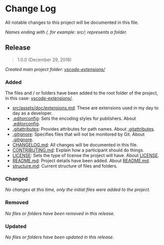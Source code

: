 # Change Log

All notable changes to this project will be documented in this file.

_Names ending with /, for example: src/; represents a folder._

## Release

> 1.0.0 (December 29, 2018)

_Created main project folder: [vscode-extensions/](vscode-extensions/)_

### Added

The files and / or folders have been added to the root folder of the project, in this case: [vscode-extensions/](vscode-extensions/).

- [src/assets/doc/extensions.md](./src/assets/doc/extensions.md "Click here to open the file."): These are extensions used in my day to day as a developer.
- [.editorconfig](.editorconfig "Click here to open the file."): Sets the encoding styles for publishers. About [.editorconfig](https://editorconfig.org/ "Click to go to the project website.").
- [.gitattributes](.gitattributes "Click here to open the file."): Provides attributes for path names. About [.gitattributes](https://git-scm.com/docs/gitattributes "Click to go to the project website.").
- [.gitignore](.gitignore "Click here to open the file."): Specifies files that will not be monitored by Git. About [.gitignore](https://git-scm.com/docs/gitignore "Click to go to the project website.").
- [CHANGELOG.md](CHANGELOG.md "Click here to open the file."): All changes will be documented in this file.
- [CONTRIBUTING.md](CONTRIBUTING.md "Click here to open the file."): Explain how a participant should do things.
- [LICENSE](LICENSE "Click here to open the file."): Sets the type of license the project will have. About [LICENSE](https://help.github.com/articles/licensing-a-repository/ "Click to go to the project website.").
- [README.md](README.md "Click here to open the file."): Project details have been added. About [README.md](https://stackoverflow.com/questions/8655937/what-is-the-difference-between-readme-and-readme-md-in-github-projects "Click to go to the project website.").
- [structure.md](structure.md "Click here to open the file."): Current structure of files and folders.

### Changed

_No changes at this time, only the initial files were added to the project._

### Removed

_No files or folders have been removed in this release._

### Updated

_No files or folders have been updated in this release._